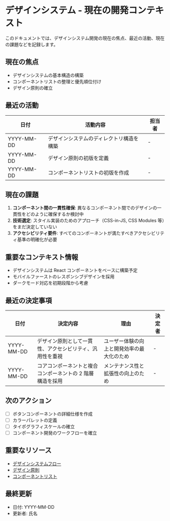 # デザインシステム - 現在の開発コンテキスト

このドキュメントでは、デザインシステム開発の現在の焦点、最近の活動、現在の課題などを記録します。

## 現在の焦点

- デザインシステムの基本構造の構築
- コンポーネントリストの整理と優先順位付け
- デザイン原則の確立

## 最近の活動

| 日付       | 活動内容                                 | 担当者 |
| ---------- | ---------------------------------------- | ------ |
| YYYY-MM-DD | デザインシステムのディレクトリ構造を構築 | -      |
| YYYY-MM-DD | デザイン原則の初版を定義                 | -      |
| YYYY-MM-DD | コンポーネントリストの初版を作成         | -      |

## 現在の課題

1. **コンポーネント間の一貫性確保**: 異なるコンポーネント間でのデザインの一貫性をどのように確保するか検討中
2. **技術選定**: スタイル実装のためのアプローチ（CSS-in-JS, CSS Modules 等）をまだ決定していない
3. **アクセシビリティ要件**: すべてのコンポーネントが満たすべきアクセシビリティ基準の明確化が必要

## 重要なコンテキスト情報

- デザインシステムは React コンポーネントをベースに構築予定
- モバイルファーストのレスポンシブデザインを採用
- ダークモード対応を初期段階から考慮

## 最近の決定事項

| 日付       | 決定内容                                                  | 理由                                       | 決定者 |
| ---------- | --------------------------------------------------------- | ------------------------------------------ | ------ |
| YYYY-MM-DD | デザイン原則として一貫性、アクセシビリティ、汎用性を重視  | ユーザー体験の向上と開発効率の最大化のため | -      |
| YYYY-MM-DD | コアコンポーネントと複合コンポーネントの 2 階層構造を採用 | メンテナンス性と拡張性の向上のため         | -      |

## 次のアクション

- [ ] ボタンコンポーネントの詳細仕様を作成
- [ ] カラーパレットの定義
- [ ] タイポグラフィスケールの確立
- [ ] コンポーネント開発のワークフローを確立

## 重要なリソース

- [デザインシステムフロー](../flow/designSystemFlow.md)
- [デザイン原則](../rules/designPrinciples.md)
- [コンポーネントリスト](../components/componentList.md)

## 最終更新

- 日付: YYYY-MM-DD
- 更新者: 氏名
